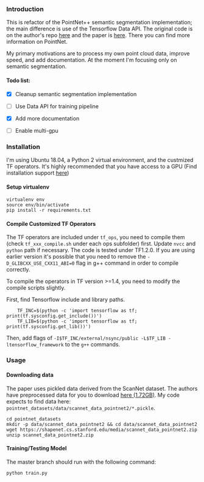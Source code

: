 ### Introduction

This is refactor of the PointNet++ semantic segmentation implementation; the main difference is use of the Tensorflow Data API. The original code is on the author's repo <a href="https://github.com/charlesq34/pointnet2">here</a> and the paper is <a href="https://arxiv.org/abs/1706.02413">here</a>. There you can find more information on PointNet.

My primary motivations are to process my own point cloud data, improve speed, and add documentation. At the moment I'm focusing only on semantic segmentation.

#### Todo list:
- [x] Cleanup semantic segmentation implementation
- [ ] Use Data API for training pipeline
- [x] Add more documentation
- [ ] Enable multi-gpu 


### Installation

I'm using Ubuntu 18.04, a Python 2 virtual environment, and the custmized TF operators. It's highly recommended that you have access to a GPU (Find installation support <a href="https://www.tensorflow.org/install/gpu">here</a>)

#### Setup virtualenv

```
virtualenv env
source env/bin/activate
pip install -r requirements.txt
```

#### Compile Customized TF Operators
The TF operators are included under `tf_ops`, you need to compile them (check `tf_xxx_compile.sh` under each ops subfolder) first. Update `nvcc` and `python` path if necessary. The code is tested under TF1.2.0. If you are using earlier version it's possible that you need to remove the `-D_GLIBCXX_USE_CXX11_ABI=0` flag in g++ command in order to compile correctly.

To compile the operators in TF version >=1.4, you need to modify the compile scripts slightly.

First, find Tensorflow include and library paths.

        TF_INC=$(python -c 'import tensorflow as tf; print(tf.sysconfig.get_include())')
        TF_LIB=$(python -c 'import tensorflow as tf; print(tf.sysconfig.get_lib())')
        
Then, add flags of `-I$TF_INC/external/nsync/public -L$TF_LIB -ltensorflow_framework` to the `g++` commands.

### Usage

#### Downloading data

The paper uses pickled data derived from the ScanNet dataset. The authors have preprocessed data for you to download <a href="https://shapenet.cs.stanford.edu/media/scannet_data_pointnet2.zip">here (1.72GB)</a>. My code expects to find data here: `pointnet_datasets/data/scannet_data_pointnet2/*.pickle`.

```
cd pointnet_datasets
mkdir -p data/scannet_data_pointnet2 && cd data/scannet_data_pointnet2
wget https://shapenet.cs.stanford.edu/media/scannet_data_pointnet2.zip
unzip scannet_data_pointnet2.zip
```

#### Training/Testing Model

The master branch should run with the following command:

`python train.py`
